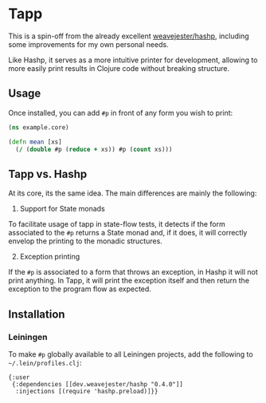 # Tapp

This is a spin-off from the already excellent [weavejester/hashp](https://github.com/weavejester/hashp/tree/master), including some improvements for my own personal needs.

Like Hashp, it serves as a more intuitive printer for development, allowing to more easily print results in Clojure code without breaking structure.

## Usage

Once installed, you can add `#p` in front of any form you wish to
print:

```clojure
(ns example.core)

(defn mean [xs]
  (/ (double #p (reduce + xs)) #p (count xs)))
```

## Tapp vs. Hashp

At its core, its the same idea. The main differences are mainly the following:

1. Support for State monads

To facilitate usage of tapp in state-flow tests, it detects if the form associated to the `#p` returns a State monad and, if it does, it will correctly envelop the printing to the monadic structures.

2. Exception printing

If the `#p` is associated to a form that throws an exception, in Hashp it will not print anything. In Tapp, it will print the exception itself and then return the exception to the program flow as expected.

## Installation

### Leiningen

To make `#p` globally available to all Leiningen projects, add the
following to `~/.lein/profiles.clj`:

```edn
{:user
 {:dependencies [[dev.weavejester/hashp "0.4.0"]]
  :injections [(require 'hashp.preload)]}}
```
